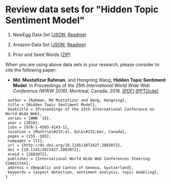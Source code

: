 # <a name="data_www2016"></a>Review data sets for "Hidden Topic Sentiment Model"
1. NewEgg Data Set ([JSON](/data/HTSM/newegg_data.zip), [Readme](/data/HTSM/ReadMe_NewEgg.txt))

2. Amazon Data Set ([JSON](data/HTSM/amazon_data.zip), [Readme](/data/HTSM/ReadMe_Amazon.txt))

3. Prior and Seed Words ([ZIP](/data/HTSM/prior_and_seedwords.zip))

When you are using above data sets in your research, please consider to cite the following paper:

- **Md. Mustafizur Rahman**, and Hongning Wang, **Hidden Topic Sentiment Model**. In Proceedings of _the 25th International World Wide Web Conference (WWW 2016)_, Montreal, Canada, 2016. [[PDF]](https://doi.org/10.1145/2872427.2883072) [[PPT]](/paper/mustafiz-WWW16-v1.pptx)[[cite]](htsm.bib)

```@inproceedings{Rahman:2016:HTS:2872427.2883072,
 author = {Rahman, Md Mustafizur and Wang, Hongning},
 title = {Hidden Topic Sentiment Model},
 booktitle = {Proceedings of the 25th International Conference on World Wide Web},
 series = {WWW '16},
 year = {2016},
 isbn = {978-1-4503-4143-1},
 location = {Montr\&\#233;al, Qu\&\#233;bec, Canada},
 pages = {155--165},
 numpages = {11},
 url = {http://dx.doi.org/10.1145/2872427.2883072},
 doi = {10.1145/2872427.2883072},
 acmid = {2883072},
 publisher = {International World Wide Web Conferences Steering Committee},
 address = {Republic and Canton of Geneva, Switzerland},
 keywords = {aspect detection, sentiment analysis, topic modeling},
} ```


